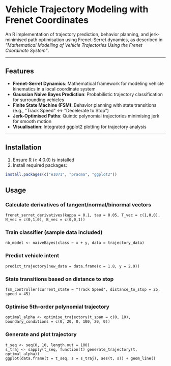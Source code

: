 # Vehicle Trajectory Modeling with Frenet Coordinates

An R implementation of trajectory prediction, behavior planning, and jerk-minimised path optimisation using Frenet-Serret dynamics, as described in *"Mathematical Modelling of Vehicle Trajectories Using the Frenet Coordinate System"*.

---

## Features

- **Frenet-Serret Dynamics**: Mathematical framework for modeling vehicle kinematics in a local coordinate system  
- **Gaussian Naive Bayes Prediction**: Probabilistic trajectory classification for surrounding vehicles  
- **Finite State Machine (FSM)**: Behavior planning with state transitions (e.g., "Track Speed" ↔ "Decelerate to Stop")  
- **Jerk-Optimised Paths**: Quintic polynomial trajectories minimising jerk for smooth motion  
- **Visualisation**: Integrated ggplot2 plotting for trajectory analysis  

---

## Installation

1. Ensure [R](https://www.r-project.org/) (≥ 4.0.0) is installed  
2. Install required packages:  
```r
install.packages(c("e1071", "pracma", "ggplot2"))
```


## Usage
### Calculate derivatives of tangent/normal/binormal vectors
```
frenet_serret_derivatives(kappa = 0.1, tau = 0.05, T_vec = c(1,0,0), N_vec = c(0,1,0), B_vec = c(0,0,1))
```

### Train classifier (sample data included)
```
nb_model <- naiveBayes(class ~ x + y, data = trajectory_data)
```

### Predict vehicle intent
```
predict_trajectory(new_data = data.frame(x = 1.8, y = 2.9))
```

### State transitions based on distance to stop
```
fsm_controller(current_state = "Track Speed", distance_to_stop = 25, speed = 45)
```

### Optimise 5th-order polynomial trajectory
```
optimal_alpha <- optimise_trajectory(t_span = c(0, 10), boundary_conditions = c(0, 20, 0, 100, 20, 0))
```

### Generate and plot trajectory
```
t_seq <- seq(0, 10, length.out = 100)
s_traj <- sapply(t_seq, function(t) generate_trajectory(t, optimal_alpha))
ggplot(data.frame(t = t_seq, s = s_traj), aes(t, s)) + geom_line()
```